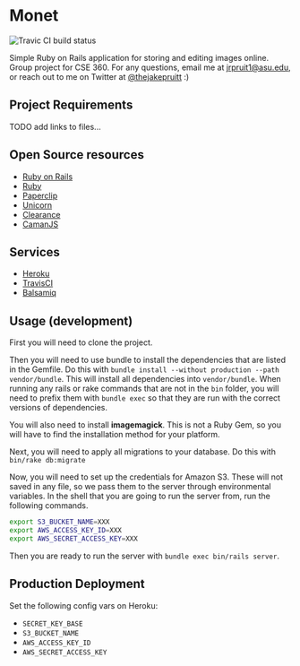 Monet
=====

![Travic CI build status](https://travis-ci.org/jrpruit1/monet.svg?branch=master)

Simple Ruby on Rails application for storing and editing images online.  Group project for CSE 360.  For any questions, email me at [jrpruit1@asu.edu](mailto:jrpruit1@asu.edu), or reach out to me on Twitter at [@thejakepruitt](http://www.twitter.com/thejakepruitt) :)

Project Requirements
--------------------

TODO add links to files...

Open Source resources
---------------------

* [Ruby on Rails](http://api.rubyonrails.org/)
* [Ruby](http://ruby-doc.org/core-1.9.3/)
* [Paperclip](https://github.com/thoughtbot/paperclip)
* [Unicorn](http://unicorn.bogomips.org/)
* [Clearance](https://github.com/thoughtbot/clearance)
* [CamanJS](http://camanjs.com/)

Services
--------

* [Heroku](https://www.heroku.com/)
* [TravisCI](https://travis-ci.org/jrpruit1/monet)
* [Balsamiq](https://cse360teammonet.mybalsamiq.com/projects/monet/grid)

Usage (development)
-----

First you will need to clone the project.

Then you will need to use bundle to install the dependencies that are listed in the Gemfile.
Do this with `bundle install --without production --path vendor/bundle`.
This will install all dependencies into `vendor/bundle`.
When running any rails or rake commands that are not in the `bin` folder, you will need to prefix them with `bundle exec` so that they are run with the correct versions of dependencies.

You will also need to install **imagemagick**.
This is not a Ruby Gem, so you will have to find the installation method for your platform.

Next, you will need to apply all migrations to your database.
Do this with `bin/rake db:migrate`

<!--
Then you need to generate the secret key which allows the rails server to sign cookies. Create a new file `config/secrets.yml`, and write the following into it.
```yml
development:
  secret_key_base: XXX
```
Where XXX is a key generated with `bin/rake secret`.
-->

Now, you will need to set up the credentials for Amazon S3.
These will not saved in any file, so we pass them to the server through environmental variables.
In the shell that you are going to run the server from, run the following commands.

```bash
export S3_BUCKET_NAME=XXX
export AWS_ACCESS_KEY_ID=XXX
export AWS_SECRET_ACCESS_KEY=XXX
```

Then you are ready to run the server with `bundle exec bin/rails server`.

<!--
### Migrating to PostgreSQL
In order to run Monet on Heroku, we need to switch our database to PostgreSQL.
Heroku recommends that we maintain a consistent environment and run the same database in both the development and production environment, and regardless I wasn't able to get the Heroku deploy to work with `sqlite3` in the `Gemfile`, even as a development-only dependency.

After you've pulled the changes that include the migration to PostgreSQL, you will need to set up a PostgreSQL instance on your machine. On mine it went something like:
1. Install `postgresql` package.
2. Switch to `postgres` user and run `initdb --locale en_US.UTF-8 -E UTF8 -D '/var/lib/postgres/data'`
3. Start the PostgreSQL service. With systemd it's `systemctl start postgresql`
4. Switch to the `postgres` user again and run `createuser --interactive`, enter your username and yes to supervisor when prompted.

Then, in the application root, run `bin/rake db:create` and `bin/rake db:migrate`. You should be all set.
-->

## Production Deployment

Set the following config vars on Heroku:
- `SECRET_KEY_BASE`
- `S3_BUCKET_NAME`
- `AWS_ACCESS_KEY_ID`
- `AWS_SECRET_ACCESS_KEY`
